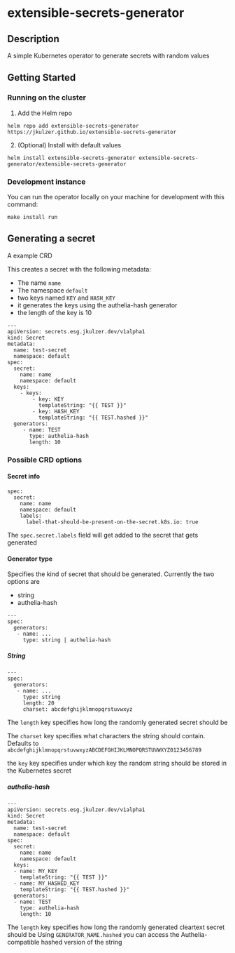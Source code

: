 # extensible-secrets-generator

## Description
A simple Kubernetes operator to generate secrets with random values

## Getting Started

### Running on the cluster
1. Add the Helm repo
```
helm repo add extensible-secrets-generator https://jkulzer.github.io/extensible-secrets-generator
```
2. (Optional) Install with default values
```
helm install extensible-secrets-generator extensible-secrets-generator/extensible-secrets-generator
```

### Development instance

You can run the operator locally on your machine for development with this command:

```
make install run
```

## Generating a secret

A example CRD

This creates a secret with the following metadata:

* The name `name`
* The namespace `default`
* two keys named `KEY` and `HASH_KEY`
* it generates the keys using the authelia-hash generator
* the length of the key is 10

```
---
apiVersion: secrets.esg.jkulzer.dev/v1alpha1
kind: Secret
metadata:
  name: test-secret
  namespace: default
spec:
  secret:
    name: name
    namespace: default
  keys:
    - keys:
        - key: KEY
          templateString: "{{ TEST }}"
        - key: HASH_KEY
          templateString: "{{ TEST.hashed }}"
  generators:
     - name: TEST
       type: authelia-hash
       length: 10
```

### Possible CRD options


#### Secret info
```
spec:
  secret:
    name: name
    namespace: default
    labels:
      label-that-should-be-present-on-the-secret.k8s.io: true
```

The `spec.secret.labels` field will get added to the secret that gets generated

#### Generator type

Specifies the kind of secret that should be generated. Currently the two options are
* string
* authelia-hash
```
---
spec:
  generators:
   - name: ...
     type: string | authelia-hash 
```

##### String
```
---
spec:
  generators:
   - name: ...
     type: string
     length: 20
     charset: abcdefghijklmnopqrstuvwxyz
```

The `length` key specifies how long the randomly generated secret should be

The `charset` key specifies what characters the string should contain. Defaults to `abcdefghijklmnopqrstuvwxyzABCDEFGHIJKLMNOPQRSTUVWXYZ0123456789`

the `key` key specifies under which key the random string should be stored in the Kubernetes secret

##### authelia-hash

```
---
apiVersion: secrets.esg.jkulzer.dev/v1alpha1
kind: Secret
metadata:
  name: test-secret
  namespace: default
spec:
  secret:
    name: name
    namespace: default
  keys:
  - name: MY_KEY
    templateString: "{{ TEST }}"
  - name: MY_HASHED_KEY
    templateString: "{{ TEST.hashed }}"
  generators:
  - name: TEST
    type: authelia-hash
    length: 10
```
The `length` key specifies how long the randomly generated cleartext secret should be
Using `GENERATOR_NAME.hashed` you can access the Authelia-compatible hashed version of the string
